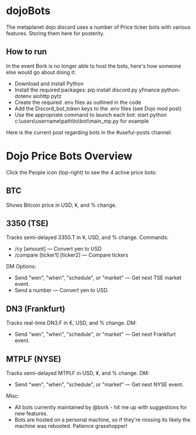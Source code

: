 # dojoBots
The metaplanet dojo discord uses a number of Price ticker bots with various features. Storing them here for posterity.

## How to run
In the event Bork is no longer able to host the bots, here's how someone else would go about doing it:
- Download and install Python
- Install the required packages: pip install discord.py yfinance python-dotenv aiohttp pytz
- Create the required .env files as outlined in the code
- Add the Discord_bot_token keys to the .env files (see Dojo mod post)
- Use the appropriate command to launch each bot: start python c:\users\username\path\to\bot\main_mp.py for example

Here is the current post regarding bots in the #useful-posts channel:
# **Dojo Price Bots Overview**

Click the People icon (top-right) to see the 4 active price bots:

## **BTC**
Shows Bitcoin price in USD, ¥, and % change.

## **3350 (TSE)**
Tracks semi-delayed 3350.T in ¥, USD, and % change.
Commands:
- /cy [amount] — Convert yen to USD
- /compare [ticker1] [ticker2] — Compare tickers

DM Options:
- Send "wen", "when", "schedule", or "market" — Get next TSE market event.
- Send a number — Convert yen to USD.

## **DN3 (Frankfurt)**
Tracks real-time DN3.F in €, USD, and % change.
DM:
- Send "wen", "when", "schedule", or "market" — Get next Frankfurt event.

## **MTPLF (NYSE)**
Tracks semi-delayed MTPLF in USD, ¥, and % change.
DM:
- Send "wen", "when", "schedule", or "market" — Get next NYSE event.

Misc:
- All bots currently maintained by @bork - hit me up with suggestions for new features.
- Bots are hosted on a personal machine, so if they're missing its likely the machine was rebooted. Patience grasshopper!
